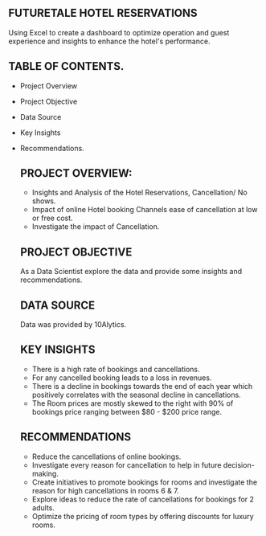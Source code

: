 ## FUTURETALE HOTEL RESERVATIONS
Using Excel to create a dashboard to optimize operation and guest experience and insights to enhance the hotel's performance.

## TABLE OF CONTENTS.
- Project Overview
- Project Objective
- Data Source
- Key Insights
- Recommendations.


  ## PROJECT OVERVIEW:
  - Insights and Analysis of the Hotel Reservations, Cancellation/ No shows.
  - Impact of online Hotel booking Channels ease of cancellation at low or free cost.
  - Investigate the impact of Cancellation.
    
 
  ## PROJECT OBJECTIVE
  As a Data Scientist explore the data and provide some insights and recommendations.
  

  ## DATA SOURCE
  Data was provided by 10Alytics.
  
  
  ## KEY INSIGHTS
  - There is a high rate of bookings and cancellations.
  - For any cancelled booking leads to a loss in revenues.
  - There is a decline in bookings towards the end of each year which positively correlates with the seasonal          decline in cancellations.
  - The Room prices are mostly skewed to the right with 90% of bookings price ranging between $80 - $200 price         range.


  ## RECOMMENDATIONS
  - Reduce the cancellations of online bookings.
  - Investigate every reason for cancellation to help in future decision-making.
  - Create initiatives to promote bookings for rooms and investigate the reason for high cancellations  in rooms 6     & 7.
  - Explore ideas to reduce the rate of cancellations for bookings for 2 adults.
  - Optimize the pricing of room types by offering discounts for luxury rooms.

